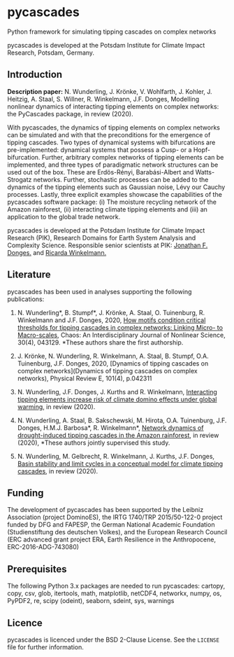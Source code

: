 # pycascades
Python framework for simulating tipping cascades on complex networks

pycascades is developed at the Potsdam Institute for Climate Impact Research, Potsdam, Germany.

## Introduction

**Description paper:** N. Wunderling, J. Krönke, V. Wohlfarth, J. Kohler, J. Heitzig, A. Staal, S. Willner, R. Winkelmann, J.F. Donges, Modelling nonlinear dynamics of interacting tipping elements on complex networks: the PyCascades package, in review (2020).

With pycascades, the dynamics of tipping elements on complex networks can be simulated and with that the preconditions for the emergence of tipping cascades. Two types of dynamical systems with bifurcations are pre-implemented: dynamical systems that possess a Cusp- or a Hopf-bifurcation. Further, arbitrary complex networks of tipping elements can be implemented, and three types of paradigmatic network structures can be used out of the box. These are Erdös-Rényi, Barabási-Albert and Watts-Strogatz networks. Further, stochastic processes can be added to the dynamics of the tipping elements such as Gaussian noise, Lévy our Cauchy processes. Lastly, three explicit examples showcase the capabilities of the pycascades software package: (i) The moisture recycling network of the Amazon rainforest, (ii) interacting climate tipping elements and (iii) an application to the global trade network.

pycascades is developed at the Potsdam Institute for Climate Impact Research (PIK), Research Domains for Earth System Analysis and Complexity Science. Responsible senior scientists at PIK: [Jonathan F. Donges.](https://www.pik-potsdam.de/members/donges) and [Ricarda Winkelmann.](https://www.pik-potsdam.de/members/winkelmann) 

## Literature

pycascades has been used in analyses supporting the following publications:

1) N. Wunderling*, B. Stumpf*, J. Krönke, A. Staal, O. Tuinenburg, R. Winkelmann and J.F. Donges, 2020, [How motifs condition critical thresholds for tipping cascades in complex networks: Linking Micro- to Macro-scales](https://aip.scitation.org/doi/10.1063/1.5142827), Chaos: An Interdisciplinary Journal of Nonlinear Science, 30(4), 043129. *These authors share the first authorship.

2) J. Krönke, N. Wunderling, R. Winkelmann, A. Staal, B. Stumpf, O.A. Tuinenburg, J.F. Donges, 2020, [Dynamics of tipping cascades on complex networks](Dynamics of tipping cascades on complex networks), Physical Review E, 101(4), p.042311

3) N. Wunderling, J.F. Donges, J. Kurths and R. Winkelmann, [Interacting tipping elements increase risk of climate domino effects under global warming](https://esd.copernicus.org/preprints/esd-2020-18/), in review (2020).

4) N. Wunderling, A. Staal, B. Sakschewski, M. Hirota, O.A. Tuinenburg, J.F. Donges, H.M.J. Barbosa*, R. Winkelmann*, [Network dynamics of drought-induced tipping cascades in the Amazon rainforest](https://assets.researchsquare.com/files/rs-71039/v1/Manuscript.pdf), in review (2020), *These authors jointly supervised this study.

5) N. Wunderling, M. Gelbrecht, R. Winkelmann, J. Kurths, J.F. Donges, [Basin stability and limit cycles in a conceptual model for climate tipping cascades](https://arxiv.org/abs/2009.09902), in review (2020).

## Funding

The development of pycascades has been supported by the Leibniz Association (project DominoES), the IRTG 1740/TRP 2015/50-122-0 project funded by DFG and FAPESP, the German National Academic Foundation (Studienstiftung des deutschen Volkes), and the European Research Council (ERC advanced grant project ERA, Earth Resilience in the Anthropocene, ERC-2016-ADG-743080)

## Prerequisites

The following Python 3.x packages are needed to run pycascades:
cartopy, copy, csv, glob, itertools, math, matplotlib, netCDF4, networkx, numpy, os, PyPDF2, re, scipy (odeint), seaborn, sdeint, sys, warnings


## Licence

pycascades is licenced under the BSD 2-Clause License.
See the `LICENSE` file for further information. 
